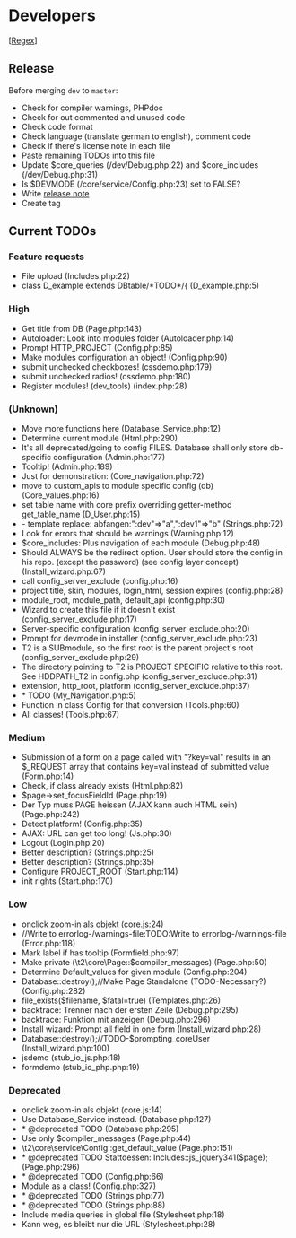 Developers
==========

[[Regex](../help/dev_regex.md)]

Release
-------
Before merging `dev` to `master`:
* Check for compiler warnings, PHPdoc
* Check for out commented and unused code
* Check code format
* Check language (translate german to english), comment code
* Check if there's license note in each file
* Paste remaining TODOs into this file
* Update $core_queries (/dev/Debug.php:22) and $core_includes (/dev/Debug.php:31)
* Is $DEVMODE (/core/service/Config.php:23) set to FALSE?
* Write [release note](../release_notes.md)
* Create tag

Current TODOs
-------------
### Feature requests
* File upload \(Includes\.php:22\)
* class D\_example extends DBtable/\*TODO\*/\{ \(D\_example\.php:5\)

### High
* Get title from DB \(Page\.php:143\)
* Autoloader: Look into modules folder \(Autoloader\.php:14\)
* Prompt HTTP\_PROJECT \(Config\.php:85\)
* Make modules configuration an object\! \(Config\.php:90\)
* submit unchecked checkboxes\! \(cssdemo\.php:179\)
* submit unchecked radios\! \(cssdemo\.php:180\)
* Register modules\! \(dev\_tools\) \(index\.php:28\)

### (Unknown)
* Move more functions here \(Database\_Service\.php:12\)
* Determine current module \(Html\.php:290\)
* It's all deprecated/going to config FILES\. Database shall only store db\-specific configuration \(Admin\.php:177\)
* Tooltip\! \(Admin\.php:189\)
* Just for demonstration: \(Core\_navigation\.php:72\)
* move to custom\_apis to module specific config \(db\) \(Core\_values\.php:16\)
* set table name with core prefix overriding getter\-method get\_table\_name \(D\_User\.php:15\)
* \- template replace: abfangen:":dev"=>"a",":dev1"=>"b" \(Strings\.php:72\)
* Look for errors that should be warnings \(Warning\.php:12\)
* $core\_includes: Plus navigation of each module \(Debug\.php:48\)
* Should ALWAYS be the redirect option\. User should store the config in his repo\. \(except the password\) \(see config layer concept\) \(Install\_wizard\.php:67\)
* call config\_server\_exclude \(config\.php:16\)
* project title, skin, modules, login\_html, session expires \(config\.php:28\)
* module\_root, module\_path, default\_api \(config\.php:30\)
* Wizard to create this file if it doesn't exist \(config\_server\_exclude\.php:17\)
* Server\-specific configuration \(config\_server\_exclude\.php:20\)
* Prompt for devmode in installer \(config\_server\_exclude\.php:23\)
* T2 is a SUBmodule, so the first root is the parent project's root \(config\_server\_exclude\.php:29\)
* The directory pointing to T2 is PROJECT SPECIFIC relative to this root\. See HDDPATH\_T2 in config\.php \(config\_server\_exclude\.php:31\)
* extension, http\_root, platform \(config\_server\_exclude\.php:37\)
* \* TODO \(My\_Navigation\.php:5\)
* Function in class Config for that conversion \(Tools\.php:60\)
* All classes\! \(Tools\.php:67\)

### Medium
* Submission of a form on a page called with "?key=val" results in an $\_REQUEST array that contains key=val instead of submitted value \(Form\.php:14\)
* Check, if class already exists \(Html\.php:82\)
* $page\->set\_focusFieldId \(Page\.php:19\)
* Der Typ muss PAGE heissen \(AJAX kann auch HTML sein\) \(Page\.php:242\)
* Detect platform\! \(Config\.php:35\)
* AJAX: URL can get too long\! \(Js\.php:30\)
* Logout \(Login\.php:20\)
* Better description? \(Strings\.php:25\)
* Better description? \(Strings\.php:35\)
* Configure PROJECT\_ROOT \(Start\.php:114\)
* init rights \(Start\.php:170\)

### Low
* onclick zoom\-in als objekt \(core\.js:24\)
* //Write to errorlog\-/warnings\-file:TODO:Write to errorlog\-/warnings\-file \(Error\.php:118\)
* Mark label if has tooltip \(Formfield\.php:97\)
* Make private \(\\t2\\core\\Page::$compiler\_messages\) \(Page\.php:50\)
* Determine Default\_values for given module \(Config\.php:204\)
* Database::destroy\(\);//Make Page Standalone \(TODO\-Necessary?\) \(Config\.php:282\)
* file\_exists\($filename, $fatal=true\) \(Templates\.php:26\)
* backtrace: Trenner nach der ersten Zeile \(Debug\.php:295\)
* backtrace: Funktion mit anzeigen \(Debug\.php:296\)
* Install wizard: Prompt all field in one form \(Install\_wizard\.php:28\)
* Database::destroy\(\);//TODO\-$prompting\_coreUser \(Install\_wizard\.php:100\)
* jsdemo \(stub\_io\_js\.php:18\)
* formdemo \(stub\_io\_php\.php:19\)

### Deprecated
* onclick zoom\-in als objekt \(core\.js:14\)
* Use Database\_Service instead\. \(Database\.php:127\)
* \* @deprecated TODO \(Database\.php:295\)
* Use only $compiler\_messages \(Page\.php:44\)
* \\t2\\core\\service\\Config::get\_default\_value \(Page\.php:151\)
* \* @deprecated TODO Stattdessen: Includes::js\_jquery341\($page\); \(Page\.php:296\)
* \* @deprecated TODO \(Config\.php:66\)
* Module as a class\! \(Config\.php:327\)
* \* @deprecated TODO \(Strings\.php:77\)
* \* @deprecated TODO \(Strings\.php:88\)
* Include media queries in global file \(Stylesheet\.php:18\)
* Kann weg, es bleibt nur die URL \(Stylesheet\.php:28\)
